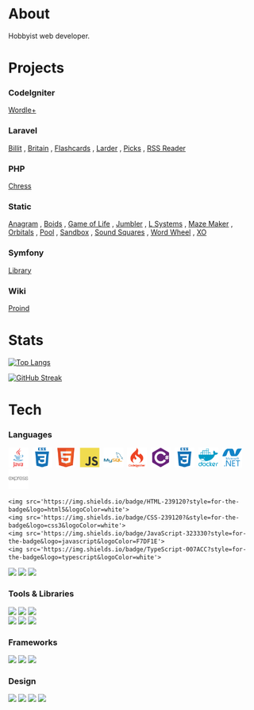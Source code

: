 # About

<div>
    <p>Hobbyist web developer.</p>
</div>

# Projects

### CodeIgniter

<a href='https://phpstack-947565-3501896.cloudwaysapps.com'>Wordle+</a>

### Laravel

<a href='https://chronocol.xyz'>Billit</a> , <a href='http://phplaravel-947565-3466294.cloudwaysapps.com/'>Britain</a> , <a href='https://fcards.xyz'>Flashcards</a> , <a href='https://larda.xyz'>Larder</a> , <a href='http://phplaravel-947565-3466122.cloudwaysapps.com/'>Picks</a> , <a href='https://phplaravel-987278-3464561.cloudwaysapps.com/'>RSS Reader</a>

### PHP

<a href='https://chress.xyz'>Chress</a>

### Static

<a href='http://phpstack-947565-3464458.cloudwaysapps.com/'>Anagram</a> , <a href='https://crhisgbibon.github.io/boids/'>Boids</a> , <a href='https://crhisgbibon.github.io/gameoflife/'>Game of Life</a> , <a href='https://phpstack-947565-3463945.cloudwaysapps.com/index.html'>Jumbler</a> , <a href='http://phpstack-947565-3465248.cloudwaysapps.com/'>L Systems</a> , <a href='https://crhisgbibon.github.io/mazemaker/'>Maze Maker</a> , <a href='https://crhisgbibon.github.io/orbitals/'>Orbitals</a> , <a href='http://phpstack-947565-3466462.cloudwaysapps.com/'>Pool</a> , <a href='https://phpstack-947565-3466278.cloudwaysapps.com/index.html'>Sandbox</a> , <a href='https://phpstack-947565-3469179.cloudwaysapps.com/index.html'>Sound Squares</a> , <a href='https://crhisgbibon.github.io/wordwheel/'>Word Wheel</a> , <a href='https://phpstack-947565-3463891.cloudwaysapps.com/'>XO</a>

### Symfony

<a href='https://phpstack-947565-3485423.cloudwaysapps.com'>Library</a>

### Wiki

<a href='https://proind.wiki'>Proind</a>

# Stats

[![Top Langs](https://github-readme-stats.vercel.app/api/top-langs/?username=crhisgbibon&langs_count=10&layout=compact&theme=transparent)](https://github.com/anuraghazra/github-readme-stats)

[![GitHub Streak](https://github-readme-streak-stats.herokuapp.com?user=crhisgbibon&theme=transparent)](https://git.io/streak-stats)

# Tech

### Languages

<div>
    <img src="https://github.com/devicons/devicon/blob/master/icons/java/java-original-wordmark.svg" title="Java" alt="Java" width="40" height="40"/>&nbsp;
    <img src="https://github.com/devicons/devicon/blob/master/icons/css3/css3-plain-wordmark.svg"  title="CSS3" alt="CSS" width="40" height="40"/>&nbsp;
    <img src="https://github.com/devicons/devicon/blob/master/icons/html5/html5-original.svg" title="HTML5" alt="HTML" width="40" height="40"/>&nbsp;
    <img src="https://github.com/devicons/devicon/blob/master/icons/javascript/javascript-original.svg" title="JavaScript" alt="JavaScript" width="40" height="40"/>&nbsp;
    <img src="https://github.com/devicons/devicon/blob/master/icons/mysql/mysql-original-wordmark.svg" title="MySQL"  alt="MySQL" width="40" height="40"/>&nbsp;
    <img src="https://github.com/devicons/devicon/blob/master/icons/codeigniter/codeigniter-plain-wordmark.svg" title="CodeIgniter" alt="CodeIgniter" width="40" height="40"/>&nbsp;
    <img src="https://github.com/devicons/devicon/blob/master/icons/csharp/csharp-plain.svg" title="CSharp" alt="CSharp" width="40" height="40"/>&nbsp;
    <img src="https://github.com/devicons/devicon/blob/master/icons/css3/css3-plain-wordmark.svg" title="CSS" alt="CSS" width="40" height="40"/>&nbsp;
    <img src="https://github.com/devicons/devicon/blob/master/icons/docker/docker-plain-wordmark.svg" title="Docker" alt="Docker" width="40" height="40"/>&nbsp;
    <img src="https://github.com/devicons/devicon/blob/master/icons/dot-net/dot-net-plain-wordmark.svg" title="DotNet" alt="DotNet" width="40" height="40"/>&nbsp;
    <img src="https://github.com/devicons/devicon/blob/master/icons/express/express-original-wordmark.svg" title="Express" alt="Express" width="40" height="40"/>&nbsp;

    <img src='https://img.shields.io/badge/HTML-239120?style=for-the-badge&logo=html5&logoColor=white'>
    <img src='https://img.shields.io/badge/CSS-239120?&style=for-the-badge&logo=css3&logoColor=white'>
    <img src='https://img.shields.io/badge/JavaScript-323330?style=for-the-badge&logo=javascript&logoColor=F7DF1E'>
    <img src='https://img.shields.io/badge/TypeScript-007ACC?style=for-the-badge&logo=typescript&logoColor=white'>
</div>
<div>
    <img src='https://img.shields.io/badge/PHP-777BB4?style=for-the-badge&logo=php&logoColor=white'>
    <img src='https://img.shields.io/badge/C%23-239120?style=for-the-badge&logo=c-sharp&logoColor=white'>
    <img src='https://img.shields.io/badge/MySQL-00000F?style=for-the-badge&logo=mysql&logoColor=white'>
</div>

### Tools & Libraries

<div>
    <img src='https://img.shields.io/badge/Tailwind_CSS-38B2AC?style=for-the-badge&logo=tailwind-css&logoColor=white'>
    <img src='https://img.shields.io/badge/jQuery-0769AD?style=for-the-badge&logo=jquery&logoColor=white'>
    <img src='https://img.shields.io/badge/React-20232A?style=for-the-badge&logo=react&logoColor=61DAFB'>
</div>
<div>
    <img src='https://img.shields.io/badge/MongoDB-4EA94B?style=for-the-badge&logo=mongodb&logoColor=white'>
    <img src='https://img.shields.io/badge/redis-%23DD0031.svg?&style=for-the-badge&logo=redis&logoColor=white'>
    <img src='https://img.shields.io/badge/SQLite-07405E?style=for-the-badge&logo=sqlite&logoColor=white'>
</div>
    
### Frameworks

<div>
    <img src='https://img.shields.io/badge/Laravel-FF2D20?style=for-the-badge&logo=laravel&logoColor=white'>
    <img src='https://img.shields.io/badge/.NET-5C2D91?style=for-the-badge&logo=.net&logoColor=white'>
    <img src='https://img.shields.io/badge/Next-black?style=for-the-badge&logo=next.js&logoColor=white'>
</div>

### Design

<div>
    <img src='https://img.shields.io/badge/blender-%23F5792A.svg?style=for-the-badge&logo=blender&logoColor=white'>
    <img src='https://img.shields.io/badge/Figma-F24E1E?style=for-the-badge&logo=figma&logoColor=white'>
    <img src='https://img.shields.io/badge/gimp-5C5543?style=for-the-badge&logo=gimp&logoColor=white'>
    <img src='https://img.shields.io/badge/Krita-203759?style=for-the-badge&logo=krita&logoColor=EEF37B'>
</div>
